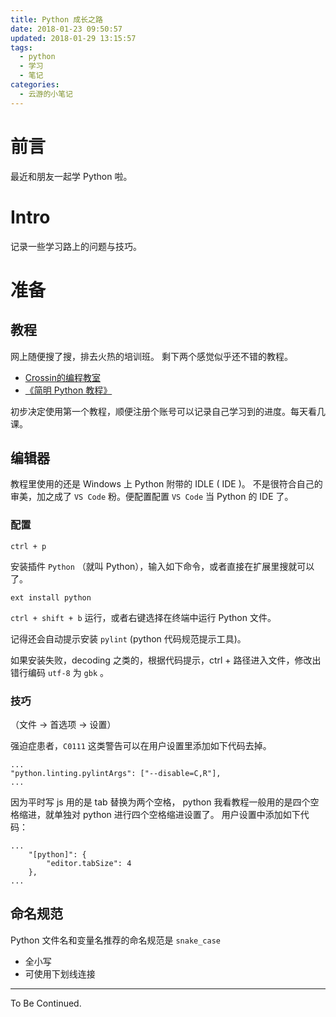 ```yaml
---
title: Python 成长之路
date: 2018-01-23 09:50:57
updated: 2018-01-29 13:15:57
tags:
  - python
  - 学习
  - 笔记
categories:
  - 云游的小笔记
---
```


# 前言

最近和朋友一起学 Python 啦。

# Intro

记录一些学习路上的问题与技巧。

<!-- more -->

# 准备
## 教程
网上随便搜了搜，排去火热的培训班。
剩下两个感觉似乎还不错的教程。
 
- [Crossin的编程教室](http://crossincode.com/home/)
- [《简明 Python 教程》](https://bop.mol.uno/)

初步决定使用第一个教程，顺便注册个账号可以记录自己学习到的进度。每天看几课。

## 编辑器

教程里使用的还是 Windows 上 Python 附带的 IDLE ( IDE )。
不是很符合自己的审美，加之成了 `VS Code` 粉。便配置配置 `VS Code` 当 Python 的 IDE 了。

### 配置

`ctrl + p`

安装插件 `Python` （就叫 Python），输入如下命令，或者直接在扩展里搜就可以了。
```
ext install python
```

`ctrl + shift + b` 运行，或者右键选择在终端中运行 Python 文件。

记得还会自动提示安装 `pylint` (python 代码规范提示工具)。

如果安装失败，decoding 之类的，根据代码提示，ctrl + 路径进入文件，修改出错行编码 `utf-8` 为 `gbk` 。

### 技巧
（文件 -> 首选项 -> 设置）

强迫症患者，`C0111` 这类警告可以在用户设置里添加如下代码去掉。
```
...
"python.linting.pylintArgs": ["--disable=C,R"],
...
```
因为平时写 js 用的是 tab 替换为两个空格， python 我看教程一般用的是四个空格缩进，就单独对 python 进行四个空格缩进设置了。
用户设置中添加如下代码：
```
...
    "[python]": {
        "editor.tabSize": 4
    },
...
```

## 命名规范

Python 文件名和变量名推荐的命名规范是 `snake_case`

- 全小写
- 可使用下划线连接

---

To Be Continued.